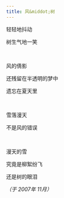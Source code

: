 ```yaml
---
title: 风&middot;树
---
```


轻轻地抖动

树生气地一笑

<br />

风的倩影

还残留在半透明的梦中

遗忘在夏天里

<br />

雪落漫天

不是风的错误

<br />

漫天的雪

究竟是柳絮纷飞

还是树的眼泪

*（于 2007年 11月）*
